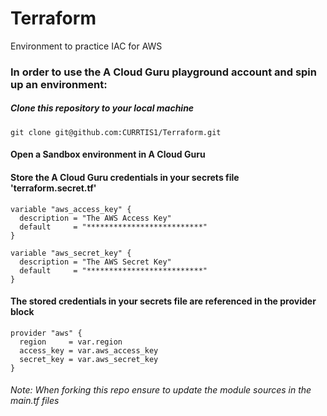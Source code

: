 # Terraform

Environment to practice IAC for AWS

### In order to use the A Cloud Guru playground account and spin up an environment:

##### Clone this repository to your local machine
```
git clone git@github.com:CURRTIS1/Terraform.git
```

#### Open a Sandbox environment in A Cloud Guru

#### Store the A Cloud Guru credentials in your secrets file 'terraform.secret.tf'
```
variable "aws_access_key" {
  description = "The AWS Access Key"
  default     = "**************************"
}

variable "aws_secret_key" {
  description = "The AWS Secret Key"
  default     = "**************************"
}
```

#### The stored credentials in your secrets file are referenced in the provider block
```
provider "aws" {
  region     = var.region
  access_key = var.aws_access_key
  secret_key = var.aws_secret_key
}
```

###### Note: When forking this repo ensure to update the module sources in the main.tf files